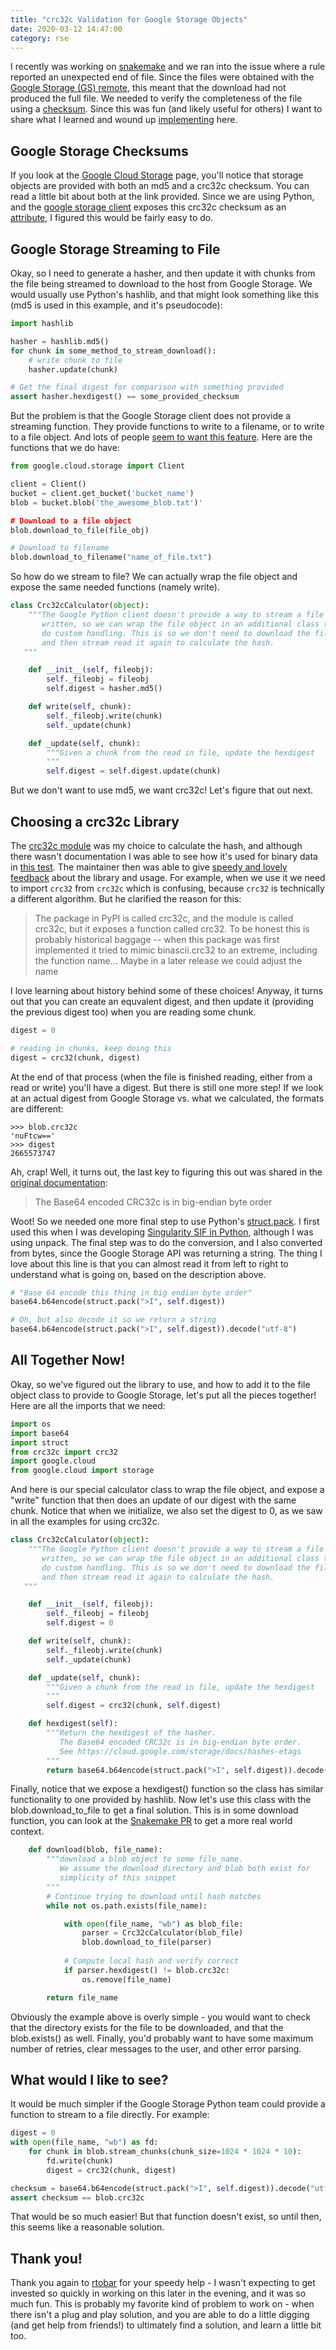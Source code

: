 ```yaml
---
title: "crc32c Validation for Google Storage Objects"
date: 2020-03-12 14:47:00
category: rse
---
```


I recently was working on <a href="https://github.com/snakemake/snakemake" target="_blank">snakemake</a> and we ran into
the issue where a rule reported an unexpected end of file. Since the files were
obtained with the <a href="https://snakemake.readthedocs.io/en/stable/snakefiles/remote_files.html#google-cloud-storage-gs" target="_blank">Google Storage (GS) remote</a>, this meant that the download had not produced the full
file. We needed to verify the completeness of the file using
a <a href="https://en.wikipedia.org/wiki/Checksum" target="_blank">checksum</a>.
Since this was fun (and likely useful for others) I want to share what I learned
and wound up <a href="https://github.com/snakemake/snakemake/pull/273" target="_blank">implementing</a> here.

## Google Storage Checksums

If you look at the <a href="https://cloud.google.com/storage/docs/hashes-etags#_CRC32C" target="_blank">Google Cloud Storage</a>
page, you'll notice that storage objects are provided with both an md5 and a crc32c checksum. You can 
read a little bit about both at the link provided. Since we are using Python, and the
<a href="https://pypi.org/project/google-cloud-storage/" target="_blank">google storage client</a> 
 exposes this crc32c checksum as an <a href="https://googleapis.dev/python/storage/latest/blobs.html?highlight=checksum#google.cloud.storage.blob.Blob.crc32c" target="_blank">attribute</a>, I figured this
would be fairly easy to do. 

## Google Storage Streaming to File

Okay, so I need to generate a hasher, and then update it with chunks from the file being
streamed to download to the host from Google Storage. We would usually use Python's hashlib,
and that might look something like this (md5 is used in this example, and it's pseudocode):

```python
import hashlib

hasher = hashlib.md5()
for chunk in some_method_to_stream_download():
    # write chunk to file
    hasher.update(chunk)

# Get the final digest for comparison with something provided
assert hasher.hexdigest() == some_provided_checksum
```

But the problem is that the Google Storage client does not provide a streaming
function. They provide functions to write to a filename, or to write to a file
object. And lots of people <a href="https://github.com/googleapis/python-storage/issues/29" target="_blank">seem
to want this feature</a>. Here are the functions that we do have:

```python
from google.cloud.storage import Client

client = Client()
bucket = client.get_bucket('bucket_name')
blob = bucket.blob('the_awesome_blob.txt')'

# Download to a file object
blob.download_to_file(file_obj)

# Download to filename
blob.download_to_filename("name_of_file.txt")
```

So how do we stream to file? We can actually wrap the file object and expose
the same needed functions (namely write).

```python
class Crc32cCalculator(object):
    """The Google Python client doesn't provide a way to stream a file being
       written, so we can wrap the file object in an additional class to
       do custom handling. This is so we don't need to download the file
       and then stream read it again to calculate the hash.
   """

    def __init__(self, fileobj):
        self._fileobj = fileobj
        self.digest = hasher.md5()

    def write(self, chunk):
        self._fileobj.write(chunk)
        self._update(chunk)

    def _update(self, chunk):
        """Given a chunk from the read in file, update the hexdigest
        """
        self.digest = self.digest.update(chunk)
```

But we don't want to use md5, we want crc32c! Let's figure that out next.

## Choosing a crc32c Library

The <a href="https://github.com/ICRAR/crc32c" target="_blank">crc32c module</a>
was my choice to calculate the hash, and although there wasn't documentation I was able to see
how it's used for binary data in <a href="https://github.com/ICRAR/crc32c/blob/master/test/test_crc32c.py" target="_blank">this test</a>.
The maintainer then was able to give <a href="https://github.com/ICRAR/crc32c/issues/14" target="_blank">speedy and lovely feedback</a> about the library and usage. For example, when we use it we need to import `crc32` from `crc32c` which is confusing,
because `crc32` is technically a different algorithm. But he clarified the reason for this:

> The package in PyPI is called crc32c, and the module is called crc32c, but it exposes a function called crc32. To be honest this is probably historical baggage -- when this package was first implemented it tried to mimic binascii.crc32 to an extreme, including the function name... Maybe in a later release we could adjust the name

I love learning about history behind some of these choices! Anyway, it turns out
that you can create an equvalent digest, and then update it (providing the previous digest too)
when you are reading some chunk.

```python
digest = 0

# reading in chunks, keep doing this
digest = crc32(chunk, digest)
```

At the end of that process (when the file is finished reading, either from a read
or write) you'll have a digest. But there is still one more step! If we look
at an actual digest from Google Storage vs. what we calculated, the formats are different:

```
>>> blob.crc32c
'nuFtcw=='
>>> digest
2665573747
```

Ah, crap! Well, it turns out, the last key to figuring this out was shared in
the <a href="https://cloud.google.com/storage/docs/hashes-etags" target="_blank">original documentation</a>:

> The Base64 encoded CRC32c is in big-endian byte order

Woot! So we needed one more final step to use Python's <a href="https://docs.python.org/3/library/struct.html" target="_blank">struct.pack</a>.
I first used this when I was developing <a href="https://github.com/singularityhub/sif/blob/d4d915a219b9f69d2f95260bd559a061dd837ea9/sif/main/header.py" target="_blank">Singularity SIF in Python</a>, although I was using unpack. The final step
was to do the conversion, and I also converted from bytes, since the Google Storage API was returning
a string. The thing I love about this line is that you can almost read it from left to
right to understand what is going on, based on the description above.


```python
# "Base 64 encode this thing in big endian byte order"
base64.b64encode(struct.pack(">I", self.digest))

# Oh, but also decode it so we return a string
base64.b64encode(struct.pack(">I", self.digest)).decode("utf-8")
```

## All Together Now!

Okay, so we've figured out the library to use, and how to add it to the file object
class to provide to Google Storage, let's put all the pieces together! Here
are all the imports that we need:

```python
import os
import base64
import struct
from crc32c import crc32
import google.cloud
from google.cloud import storage
```

And here is our special calculator class to wrap the file object, and expose
a "write" function that then does an update of our digest with the
same chunk. Notice that when we initialize, we also set the digest to 0,
as we saw in all the examples for using crc32c.

```python
class Crc32cCalculator(object):
    """The Google Python client doesn't provide a way to stream a file being
       written, so we can wrap the file object in an additional class to
       do custom handling. This is so we don't need to download the file
       and then stream read it again to calculate the hash.
   """

    def __init__(self, fileobj):
        self._fileobj = fileobj
        self.digest = 0

    def write(self, chunk):
        self._fileobj.write(chunk)
        self._update(chunk)

    def _update(self, chunk):
        """Given a chunk from the read in file, update the hexdigest
        """
        self.digest = crc32(chunk, self.digest)

    def hexdigest(self):
        """Return the hexdigest of the hasher.
           The Base64 encoded CRC32c is in big-endian byte order.
           See https://cloud.google.com/storage/docs/hashes-etags
        """
        return base64.b64encode(struct.pack(">I", self.digest)).decode("utf-8")
```

Finally, notice that we expose a hexdigest() function so the class has similar functionality
to one provided by hashlib. Now let's use this class with the blob.download_to_file
to get a final solution. This is in some download function, you can
look at the <a href="https://github.com/snakemake/snakemake/pull/273" target="_blank">Snakemake PR</a>
to get a more real world context.


```python
    def download(blob, file_name):
        """download a blob object to some file_name.
           We assume the download directory and blob both exist for 
           simplicity of this snippet
        """
        # Continue trying to download until hash matches
        while not os.path.exists(file_name):

            with open(file_name, "wb") as blob_file:
                parser = Crc32cCalculator(blob_file)
                blob.download_to_file(parser)
           
            # Compute local hash and verify correct
            if parser.hexdigest() != blob.crc32c:
                os.remove(file_name)

        return file_name
```

Obviously the example above is overly simple - you would want to check that
the directory exists for the file to be downloaded, and that the blob.exists()
as well. Finally, you'd probably want to have some maximum number of retries,
clear messages to the user, and other error parsing.

## What would I like to see?

It would be much simpler if the Google Storage Python team could provide
a function to stream to a file directly. For example:

```python
digest = 0
with open(file_name, "wb") as fd:
    for chunk in blob.stream_chunks(chunk_size=1024 * 1024 * 10):
        fd.write(chunk)
        digest = crc32(chunk, digest)

checksum = base64.b64encode(struct.pack(">I", self.digest)).decode("utf-8")
assert checksum == blob.crc32c
```

That would be so much easier! But that function doesn't exist, so until
then, this seems like a reasonable solution.

## Thank you!

Thank you again to <a href="https://github.com/rtobar" target="_blank">rtobar</a>
for your speedy help - I wasn't expecting to get invested so quickly in working
on this later in the evening, and it was so much fun. This is probably my 
favorite kind of problem to work on - when there isn't a plug and play solution,
and you are able to do a little digging (and get help from friends!) to ultimately
find a solution, and learn a little bit too.

